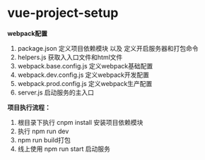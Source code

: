 # vue-project-setup #

**webpack配置**<br>
>
1. package.json  定义项目依赖模块 以及 定义开启服务器和打包命令
2. helpers.js  获取入入口文件和html文件
3. webpack.base.config.js  定义webpack基础配置
4. webpack.dev.config.js   定义webpack开发配置
5. webpack.prod.config.js  定义webpack生产配置
6. server.js 启动服务的主入口

**项目执行流程：**<br>
>
1. 根目录下执行 cnpm install 安装项目依赖模块<br>
2. 执行 npm run dev<br>
3. npm run build打包<br>
4. 线上使用 npm run start 启动服务
